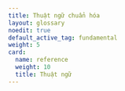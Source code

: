 ```yaml
---
title: Thuật ngữ chuẩn hóa
layout: glossary
noedit: true
default_active_tag: fundamental
weight: 5
card:
  name: reference
  weight: 10
  title: Thuật ngữ
---
```

